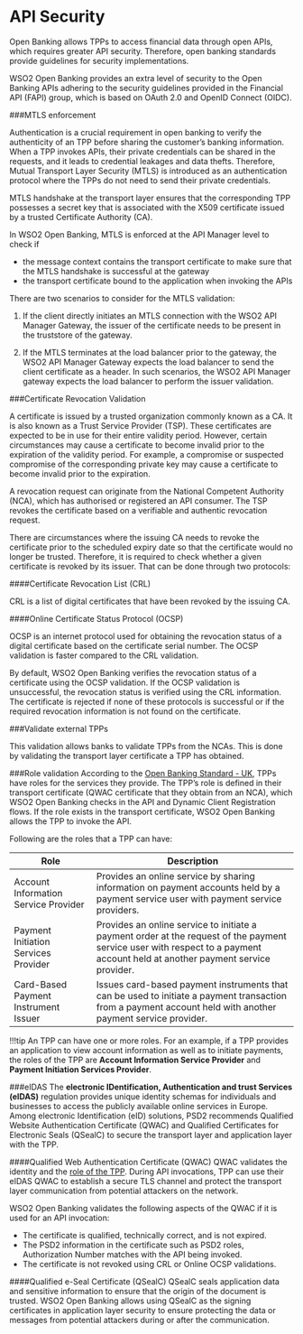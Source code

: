 # API Security

Open Banking allows TPPs to access financial data through open APIs, which requires greater API security. Therefore, 
open banking standards provide guidelines for security implementations.

WSO2 Open Banking provides an extra level of security to the Open Banking APIs adhering to the security guidelines 
provided in the Financial API (FAPI) group, which is based on OAuth 2.0 and OpenID Connect (OIDC). 

###MTLS enforcement

Authentication is a  crucial requirement in open banking to verify the authenticity of an TPP before sharing the 
customer’s banking information. When a TPP invokes APIs, their private credentials can be shared in the requests, 
and it leads to credential leakages and data thefts. Therefore, Mutual Transport Layer Security (MTLS) is introduced as 
an authentication protocol where the TPPs do not need to send their private credentials.

MTLS handshake at the transport layer ensures that the corresponding TPP possesses a secret key that is associated 
with the X509 certificate issued by a trusted Certificate Authority (CA).

In WSO2 Open Banking, MTLS is enforced at the API Manager level to check if 

- the message context contains the transport certificate to make sure that the MTLS handshake is successful at the gateway
- the transport certificate bound to the application when invoking the APIs

There are two scenarios to consider for the MTLS validation:

1. If the client directly initiates an MTLS connection with the WSO2 API Manager Gateway, the issuer of the certificate needs 
to be present in the truststore of the gateway.

2. If the MTLS terminates at the load balancer prior to the gateway, the WSO2 API Manager Gateway expects the load balancer 
to send the client certificate as a header. In such scenarios, the WSO2 API Manager gateway expects the load balancer to 
perform the issuer validation.

###Certificate Revocation Validation 

A certificate is issued by a trusted organization commonly known as a CA. It is also known as 
a Trust Service Provider (TSP). These certificates are expected to be in use for their entire validity period. However, 
certain circumstances may cause a certificate to become invalid prior to the expiration of the validity period. 
For example, a compromise or suspected compromise of the corresponding private key may cause a certificate to become invalid 
prior to the expiration.  

A revocation request can originate from the National Competent Authority (NCA), which has authorised or registered an API 
consumer. The TSP revokes the certificate based on a verifiable and  authentic revocation request.

There are circumstances where the issuing CA needs to revoke the certificate prior to the scheduled expiry date so that the 
certificate would no longer be trusted. Therefore, it is required to check whether a given certificate is revoked by its 
issuer. That can be done through two protocols:

####Certificate Revocation List (CRL)
 
CRL is a list of digital certificates that have been revoked by the issuing CA.

####Online Certificate Status Protocol (OCSP)
 
OCSP is an internet protocol used for obtaining the revocation status of a digital certificate based on the certificate 
serial number. The OCSP validation is faster compared to the CRL validation.

By default, WSO2 Open Banking verifies the revocation status of a certificate using the OCSP validation. If the 
OCSP validation is unsuccessful, the revocation status is verified using the CRL information. The certificate is rejected 
if none of these protocols is successful or if the required revocation information is not found on the certificate.

###Validate external TPPs

This validation allows banks to validate TPPs from the NCAs. This is done by 
validating the transport layer certificate a TPP has obtained. 

###Role validation 
According to the [Open Banking Standard - UK](https://www.openbanking.org.uk/about-us/glossary/), TPPs have roles 
for the services they provide. The TPP’s role is defined in their transport certificate (QWAC certificate 
that they obtain from an NCA), which WSO2 Open Banking checks in the API and Dynamic Client Registration flows. 
If the role exists in the transport certificate, WSO2 Open Banking allows the TPP to invoke the API.

Following are the roles that a TPP can have:

 | Role | Description  |
 |---------|---------    |
 |Account Information Service Provider|Provides an online service by sharing information on payment accounts held by a payment service user with payment service providers.|
 |Payment Initiation Services Provider|Provides an online service to initiate a payment order at the request of the payment service user with respect to a payment account held at another payment service provider.|
 |Card-Based Payment Instrument Issuer|Issues card-based payment instruments that can be used to initiate a payment transaction from a payment account held with another payment service provider.|

!!!tip
    An TPP can have one or more roles. For an example, if a TPP provides an application to view account 
    information as well as to initiate payments, the roles of the TPP are **Account Information Service Provider** 
    and **Payment Initiation Services Provider**.
     
###eIDAS 
The **electronic IDentification, Authentication and trust Services (eIDAS)** regulation provides unique identity schemas for individuals and businesses to access the publicly available online 
services in Europe. Among electronic Identification (eID) solutions, PSD2 recommends Qualified Website Authentication 
Certificate (QWAC) and Qualified Certificates for Electronic Seals (QSealC) to secure the transport layer and application 
layer with the TPP.

####Qualified Web Authentication Certificate (QWAC)
QWAC validates the identity and the [role of the TPP](#role-validation). During API invocations, TPP can use their eIDAS 
QWAC to establish a secure TLS channel and protect the transport layer communication from potential attackers on the network. 

WSO2 Open Banking validates the following aspects of the QWAC if it is used for an API invocation:

- The certificate is qualified, technically correct, and is not expired.
- The PSD2 information in the certificate such as PSD2 roles, Authorization Number matches with the API being invoked.
- The certificate is not revoked using CRL or Online OCSP validations.

####Qualified e-Seal Certificate (QSealC) 
QSealC seals application data and sensitive information to ensure that the origin of the document is trusted. WSO2 Open 
Banking allows using QSealC as the signing certificates in application layer security to ensure protecting the 
data or messages from potential attackers during or after the communication.




